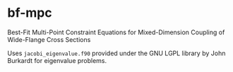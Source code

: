 # bf-mpc
Best-Fit Multi-Point Constraint Equations for Mixed-Dimension Coupling of Wide-Flange Cross Sections

Uses `jacobi_eigenvalue.f90` provided under the GNU LGPL library by John Burkardt for eigenvalue problems.
